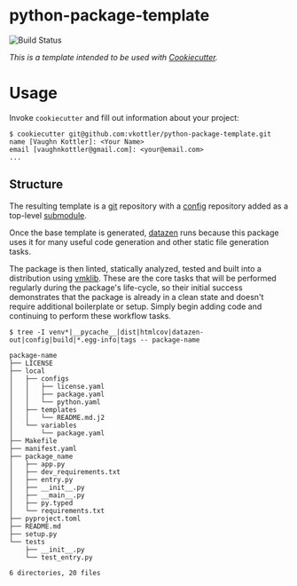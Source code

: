 <!--
    =====================================
    generator=datazen
    version=1.14.0
    hash=3a713c53358807e921d23ffb1358a965
    =====================================
-->

# python-package-template

![Build Status](https://github.com/vkottler/python-package-template/workflows/Build%20Template/badge.svg)

*This is a template intended to be used with
[Cookiecutter](https://github.com/cookiecutter/cookiecutter).*

# Usage

Invoke `cookiecutter` and fill out information about your project:

```
$ cookiecutter git@github.com:vkottler/python-package-template.git
name [Vaughn Kottler]: <Your Name>
email [vaughnkottler@gmail.com]: <your@email.com>
...
```

## Structure

The resulting template is a [git](https://git-scm.com/) repository with a
[config](https://github.com/vkottler/config) repository added as a top-level
[submodule](https://git-scm.com/book/en/v2/Git-Tools-Submodules).

Once the base template is generated,
[datazen](https://github.com/vkottler/datazen) runs because this package uses
it for many useful code generation and other static file generation tasks.

The package is then linted, statically analyzed, tested and built into
a distribution using [vmklib](https://github.com/vkottler/vmklib). These are
the core tasks that will be performed regularly during the package's
life-cycle, so their initial success demonstrates that the package is already
in a clean state and doesn't require additional boilerplate or setup. Simply
begin adding code and continuing to perform these workflow tasks.

```
$ tree -I venv*|__pycache__|dist|htmlcov|datazen-out|config|build|*.egg-info|tags -- package-name

package-name
├── LICENSE
├── local
│   ├── configs
│   │   ├── license.yaml
│   │   ├── package.yaml
│   │   └── python.yaml
│   ├── templates
│   │   └── README.md.j2
│   └── variables
│       └── package.yaml
├── Makefile
├── manifest.yaml
├── package_name
│   ├── app.py
│   ├── dev_requirements.txt
│   ├── entry.py
│   ├── __init__.py
│   ├── __main__.py
│   ├── py.typed
│   └── requirements.txt
├── pyproject.toml
├── README.md
├── setup.py
└── tests
    ├── __init__.py
    └── test_entry.py

6 directories, 20 files

```
